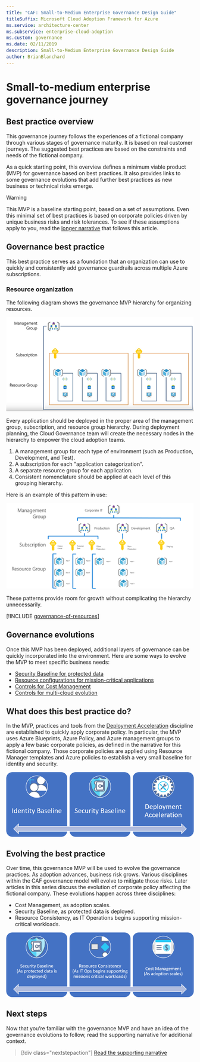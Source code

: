 ```yaml
---
title: "CAF: Small-to-Medium Enterprise Governance Design Guide"
titleSuffix: Microsoft Cloud Adoption Framework for Azure
ms.service: architecture-center
ms.subservice: enterprise-cloud-adoption
ms.custom: governance
ms.date: 02/11/2019
description: Small-to-Medium Enterprise Governance Design Guide
author: BrianBlanchard
---
```


# Small-to-medium enterprise governance journey

## Best practice overview

This governance journey follows the experiences of a fictional company through various stages of governance maturity. It is based on real customer journeys. The suggested best practices are based on the constraints and needs of the fictional company.

As a quick starting point, this overview defines a minimum viable product (MVP) for governance based on best practices. It also provides links to some governance evolutions that add further best practices as new business or technical risks emerge.

> [!WARNING]
> This MVP is a baseline starting point, based on a set of assumptions. Even this minimal set of best practices is based on corporate policies driven by unique business risks and risk tolerances. To see if these assumptions apply to you, read the [longer narrative](./narrative.md) that follows this article.

## Governance best practice

This best practice serves as a foundation that an organization can use to quickly and consistently add governance guardrails across multiple Azure subscriptions.

### Resource organization

The following diagram shows the governance MVP hierarchy for organizing resources.

![Resource Organization diagram](../../../_images/governance/resource-organization.png)

Every application should be deployed in the proper area of the management group, subscription, and resource group hierarchy. During deployment planning, the Cloud Governance team will create the necessary nodes in the hierarchy to empower the cloud adoption teams.  

1. A management group for each type of environment (such as Production, Development, and Test).
2. A subscription for each "application categorization".
3. A separate resource group for each application.
4. Consistent nomenclature should be applied at each level of this grouping hierarchy.

Here is an example of this pattern in use:

![Resource Organization example for a mid-market company](../../../_images/governance/mid-market-resource-organization.png)

These patterns provide room for growth without complicating the hierarchy unnecessarily.

[!INCLUDE [governance-of-resources](../../../../../includes/cloud-adoption/governance/governance-of-resources.md)]

## Governance evolutions

Once this MVP has been deployed, additional layers of governance can be quickly incorporated into the environment. Here are some ways to evolve the MVP to meet specific business needs:

- [Security Baseline for protected data](./security-baseline-evolution.md)
- [Resource configurations for mission-critical applications](./resource-consistency-evolution.md)
- [Controls for Cost Management](./cost-management-evolution.md)
- [Controls for multi-cloud evolution](./multi-cloud-evolution.md)

<!-- markdownlint-disable MD026 -->

## What does this best practice do?

In the MVP, practices and tools from the [Deployment Acceleration](../../deployment-acceleration/overview.md) discipline are established to quickly apply corporate policy. In particular, the MVP uses Azure Blueprints, Azure Policy, and Azure management groups to apply a few basic corporate policies, as defined in the narrative for this fictional company. Those corporate policies are applied using Resource Manager templates and Azure policies to establish a very small baseline for identity and security.

![Example of an incremental governance MVP](../../../_images/governance/governance-mvp.png)

## Evolving the best practice

Over time, this governance MVP will be used to evolve the governance practices. As adoption advances, business risk grows. Various disciplines within the CAF governance model will evolve to mitigate those risks. Later articles in this series discuss the evolution of corporate policy affecting the fictional company. These evolutions happen across three disciplines:

- Cost Management, as adoption scales.
- Security Baseline, as protected data is deployed.
- Resource Consistency, as IT Operations begins supporting mission-critical workloads.

![Example of an incremental governance MVP](../../../_images/governance/governance-evolution.png)

## Next steps

Now that you’re familiar with the governance MVP and have an idea of the governance evolutions to follow, read the supporting narrative for additional context.

> [!div class="nextstepaction"]
> [Read the supporting narrative](./narrative.md)

